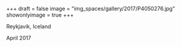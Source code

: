 +++
draft = false
image = "img_spaces/gallery/2017/P4050276.jpg"
showonlyimage = true
+++

Reykjavik, Iceland

April 2017
